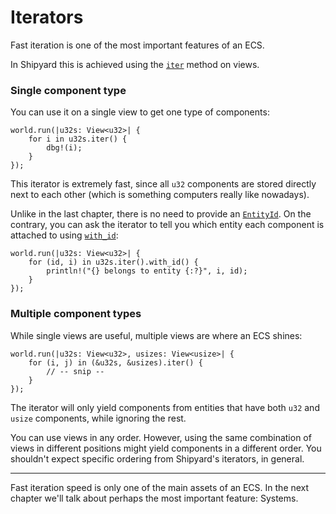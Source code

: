 # Iterators

Fast iteration is one of the most important features of an ECS.

In Shipyard this is achieved using the [`iter`](https://docs.rs/shipyard/latest/shipyard/trait.IntoIter.html#tymethod.iter) method on views.

### Single component type

You can use it on a single view to get one type of components:

```rust, noplaypen
world.run(|u32s: View<u32>| {
    for i in u32s.iter() {
        dbg!(i);
    }
});
```

This iterator is extremely fast, since all `u32` components are stored directly next to each other (which is something computers really like nowadays).

Unlike in the last chapter, there is no need to provide an [`EntityId`](https://docs.rs/shipyard/latest/shipyard/struct.EntityId.html).
On the contrary, you can ask the iterator to tell you which entity each component is attached to using [`with_id`](https://docs.rs/shipyard/latest/shipyard/trait.Shiperator.html#method.with_id):

```rust, noplaypen
world.run(|u32s: View<u32>| {
    for (id, i) in u32s.iter().with_id() {
        println!("{} belongs to entity {:?}", i, id);
    }
});
```

### Multiple component types

While single views are useful, multiple views are where an ECS shines:

```rust, noplaypen
world.run(|u32s: View<u32>, usizes: View<usize>| {
    for (i, j) in (&u32s, &usizes).iter() {
        // -- snip --
    }
});
```

The iterator will only yield components from entities that have both `u32` and `usize` components, while ignoring the rest.

You can use views in any order.
However, using the same combination of views in different positions might yield components in a different order.
You shouldn't expect specific ordering from Shipyard's iterators, in general.

---

Fast iteration speed is only one of the main assets of an ECS.
In the next chapter we'll talk about perhaps the most important feature: Systems.
